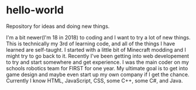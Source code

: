 # hello-world
Repository for ideas and doing new things.

I'm a bit newer(I'm 18 in 2018) to coding and I want to try a lot of new things. This is technically my 3rd of learning code, and all of the things I have learned are self-taught. I started with a little bit of Minecraft modding and I might try to go back to it. Recently I've been getting into web developement to try and start somewhere and get experience. I was the main coder on my schools robotics team for FIRST for one year. My ultimate goal is to get into game design and maybe even start up my own company if I get the chance. Currently I know HTML, JavaScript, CSS, some C++, some C#, and Java.
